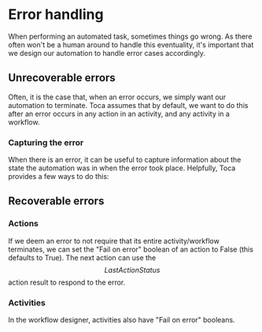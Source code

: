 # Error handling

When performing an automated task, sometimes things go wrong. As there often won't be a human around to handle this eventuality, it's important that we design our automation to handle error cases accordingly.

## Unrecoverable errors

Often, it is the case that, when an error occurs, we simply want our automation to terminate. Toca assumes that by default, we want to do this after an error occurs in any action in an activity, and any activity in a workflow.

### Capturing the error
When there is an error, it can be useful to capture information about the state the automation was in when the error took place. Helpfully, Toca provides a few ways to do this:

## Recoverable errors

### Actions

If we deem an error to not require that its entire activity/workflow terminates, we can set the "Fail on error" boolean of an action to False (this defaults to True). The next action can use the $$LastActionStatus$$ action result to respond to the error.

### Activities

In the workflow designer, activities also have "Fail on error" booleans.

